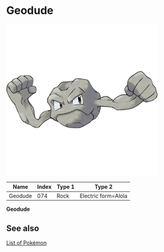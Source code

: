 # Geodude


![Geodude](images/074.png)

| **Name** | **Index** | **Type 1** | **Type 2** |
|----|----|----|----|
| Geodude | 074 | Rock | Electric form=Alola  |

**Geodude** 

## See also

[List of Pokémon](../pokemon.md)
